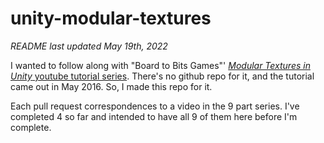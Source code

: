 # unity-modular-textures

_README last updated May 19th, 2022_

I wanted to follow along with "Board to Bits Games"' [_Modular Textures in Unity_ youtube tutorial series](https://youtu.be/cIIaKdlZ4Cw). There's no github repo for it, and the tutorial came out in May 2016. So, I made this repo for it.

Each pull request correspondences to a video in the 9 part series. I've completed 4 so far and intended to have all 9 of them here before I'm complete.
